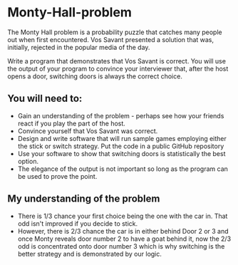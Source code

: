 # Monty-Hall-problem







The Monty Hall problem is a probability puzzle that catches many people out when first encountered. Vos Savant presented a solution that was, initially, rejected in the popular media of the day.

 Write a program that demonstrates that Vos Savant is correct. You will use the output of your program to convince your interviewer that, after the host opens a door, switching doors is always the correct choice.

 ## You will need to:

- Gain an understanding of the problem - perhaps see how your friends react if you play the part of the host.
- Convince yourself that Vos Savant was correct.
- Design and write software that will run sample games employing either the stick or switch strategy.
Put the code in a public GitHub repository
- Use your software to show that switching doors is statistically the best option.
- The elegance of the output is not important so long as the program can be used to prove the point.

## My understanding of the problem

- There is 1/3 chance your first choice being the one with the car in. That odd isn't improved if you decide to stick.
- However, there is 2/3 chance the car is in either behind Door 2 or 3 and once Monty reveals door number 2 to have a goat behind it, now the 2/3 odd is concentrated onto door number 3 which is why switching is the better strategy and is demonstrated by our logic.
